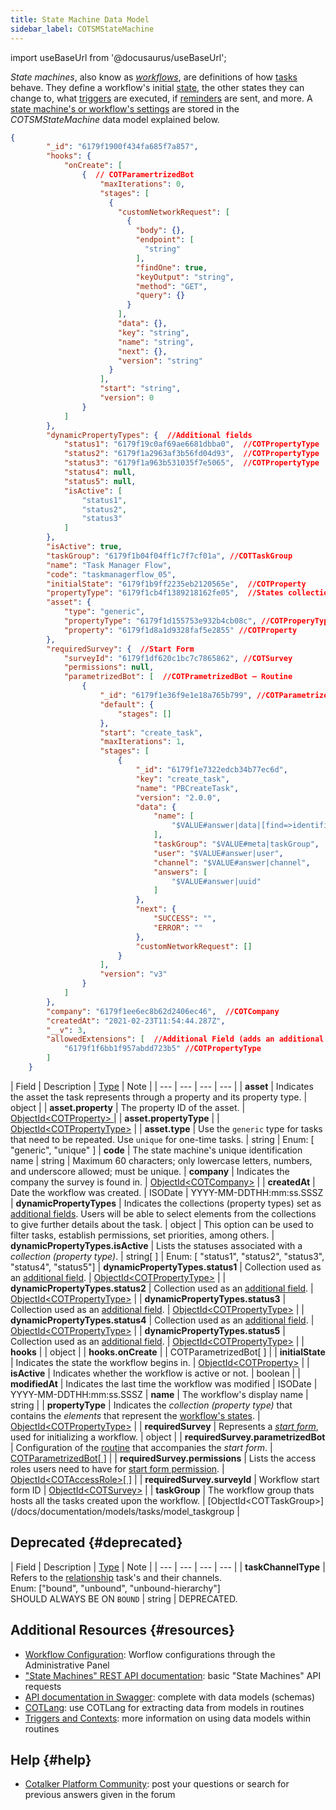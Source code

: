 ```yaml
---
title: State Machine Data Model
sidebar_label: COTSMStateMachine
---
```

import useBaseUrl from '@docusaurus/useBaseUrl';

_State machines_, also know as [_workflows_](/docs/documentation/client/basic_concepts#workflows), are definitions of how [tasks](/docs/documentation/client/basic_concepts#tasks) behave. They define a workflow's initial [state](/docs/documentation/client/basic_concepts#state), the other states they can change to, what [triggers](/docs/documentation/automation/triggers_and_contexts) are executed, if [reminders](/docs/documentation/automation/sla) are sent, and more. A [state machine's or workflow's settings](/docs/documentation/admin/workflows/settings_panels/workflow_create_edit) are stored in the _COTSMStateMachine_ data model explained below.


```json
{
        "_id": "6179f1900f434fa685f7a857",
        "hooks": {
            "onCreate": [
                {  // COTParamertrizedBot
                    "maxIterations": 0,
                    "stages": [
                      {
                        "customNetworkRequest": [
                          {
                            "body": {},
                            "endpoint": [
                              "string"
                            ],
                            "findOne": true,
                            "keyOutput": "string",
                            "method": "GET",
                            "query": {}
                          }
                        ],
                        "data": {},
                        "key": "string",
                        "name": "string",
                        "next": {},
                        "version": "string"
                      }
                    ],
                    "start": "string",
                    "version": 0
                }
            ]
        },
        "dynamicPropertyTypes": {  //Additional fields
            "status1": "6179f19c0af69ae6681dbba0",  //COTPropertyType
            "status2": "6179f1a2963af3b56fd04d93",  //COTPropertyType
            "status3": "6179f1a963b531035f7e5065",  //COTPropertyType
            "status4": null,
            "status5": null,
            "isActive": [
                "status1",
                "status2",
                "status3"
            ]
        },
        "isActive": true,
        "taskGroup": "6179f1b04f04ff1c7f7cf01a", //COTTaskGroup
        "name": "Task Manager Flow",
        "code": "taskmanagerflow_05",
        "initialState": "6179f1b9ff2235eb2120565e",  //COTProperty
        "propertyType": "6179f1cb4f1389218162fe05",  //States collection (COTPropertyType)
        "asset": {
            "type": "generic",
            "propertyType": "6179f1d155753e932b4cb08c", //COTProperyType
            "property": "6179f1d8a1d9328faf5e2855" //COTProperty
        },
        "requiredSurvey": {  //Start Form
            "surveyId": "6179f1df620c1bc7c7865862", //COTSurvey
            "permissions": null,
            "parametrizedBot": [  //COTPrametrizedBot – Routine
                {
                    "_id": "6179f1e36f9e1e18a765b799", //COTParametrizedBot
                    "default": {
                        "stages": []
                    },
                    "start": "create_task",
                    "maxIterations": 1,
                    "stages": [
                        {
                            "_id": "6179f1e7322edcb34b77ec6d",
                            "key": "create_task",
                            "name": "PBCreateTask",
                            "version": "2.0.0",
                            "data": {
                                "name": [
                                    "$VALUE#answer|data|[find=>identifier=nametask_00]|process|0"
                                ],
                                "taskGroup": "$VALUE#meta|taskGroup",
                                "user": "$VALUE#answer|user",
                                "channel": "$VALUE#answer|channel",
                                "answers": [
                                    "$VALUE#answer|uuid"
                                ]
                            },
                            "next": {
                                "SUCCESS": "",
                                "ERROR": ""
                            },
                            "customNetworkRequest": []
                        }
                    ],
                    "version": "v3"
                }
            ]
        },
        "company": "6179f1ee6ec8b62d2406ec46",  //COTCompany
        "createdAt": "2021-02-23T11:54:44.287Z",
        "__v": 3,
        "allowedExtensions": [  //Additional Field (adds an additional field to Task Details)
            "6179f1f6bb1f957abdd723b5" //COTPropertyType
        ]
    }
```

| Field | Description | [Type](/docs/documentation/models/overview_model#data-types) | Note |
| --- | --- | --- | --- |
| **asset** | Indicates the asset the task represents through a property and its property type. | object |
| **asset.property** | The property ID of the asset. | [ObjectId<COTProperty\> ](/docs/documentation/models/databases/model_properties) |
| **asset.propertyType** | | [ObjectId<COTPropertyType\>](/docs/documentation/models/databases/model_propertytypes) |
| **asset.type** | Use the `generic` type for tasks that need to be repeated. Use `unique` for one-time tasks. | string | Enum: [ "generic", "unique" ]
| **code** | The state machine's unique identification name | string | Maximum 60 characters; only lowercase letters, numbers, and underscore allowed; must be unique.
| **company** | Indicates the company the survey is found in. | [ObjectId<COTCompany\>](/docs/documentation/models/model_company) |
| **createdAt** | Date the workflow was created. | ISODate | YYYY-MM-DDTHH:mm:ss.SSSZ
| **dynamicPropertyTypes** | Indicates the collections (property types) set as [additional fields](/docs/documentation/admin/workflows/settings_panels/workflow_create_edit#additional-fields). Users will be able to select elements from the collections to give further details about the task. | object | This option can be used to filter tasks, establish permissions, set priorities, among others.
| **dynamicPropertyTypes.isActive** | Lists the statuses associated with a _collection (property type)_. | string[ ] | Enum: [ "status1", "status2", "status3", "status4", "status5"]
| **dynamicPropertyTypes.status1** | Collection used as an [additional field](/docs/documentation/admin/workflows/settings_panels/workflow_create_edit#additional-fields). | [ObjectId<COTPropertyType\>](/docs/documentation/models/databases/model_propertytypes) |
| **dynamicPropertyTypes.status2** | Collection used as an [additional field](/docs/documentation/admin/workflows/settings_panels/workflow_create_edit#additional-fields). | [ObjectId<COTPropertyType\>](/docs/documentation/models/databases/model_propertytypes) |
| **dynamicPropertyTypes.status3** | Collection used as an [additional field](/docs/documentation/admin/workflows/settings_panels/workflow_create_edit#additional-fields). | [ObjectId<COTPropertyType\>](/docs/documentation/models/databases/model_propertytypes) |
| **dynamicPropertyTypes.status4** | Collection used as an [additional field](/docs/documentation/admin/workflows/settings_panels/workflow_create_edit#additional-fields). | [ObjectId<COTPropertyType\>](/docs/documentation/models/databases/model_propertytypes) |
| **dynamicPropertyTypes.status5** | Collection used as an [additional field](/docs/documentation/admin/workflows/settings_panels/workflow_create_edit#additional-fields). | [ObjectId<COTPropertyType\>](/docs/documentation/models/databases/model_propertytypes) |
| **hooks** | | object |
| **hooks.onCreate** |  | COTParametrizedBot[ ] |
| **initialState** | Indicates the state the workflow begins in. | [ObjectId<COTProperty\>](/docs/documentation/models/databases/model_properties) |
| **isActive** | Indicates whether the workflow is active or not. | boolean |
| **modifiedAt** | Indicates the last time the workflow was modified | ISODate | YYYY-MM-DDTHH:mm:ss.SSSZ
| **name** | The workflow's display name | string | 
| **propertyType** | Indicates the _collection (property type)_ that contains the _elements_ that represent the [workflow's states](/docs/documentation/admin/workflows/settings_panels/create_edit_state). | [ObjectId<COTPropertyType\>](/docs/documentation/models/databases/model_propertytypes) |
| **requiredSurvey** | Represents a [_start form_](/docs/documentation/admin/workflows/admin_workflow_required_survey), used for initializing a workflow. | object |
| **requiredSurvey.parametrizedBot** | Configuration of the [routine](/docs/documentation/automation/admin_routine) that accompanies the _start form_. | [COTParametrizedBot[ ]](/docs/documentation/models/tasks/model_parametrizedbot) |
| **requiredSurvey.permissions** | Lists the access roles users need to have for [start form permission](/docs/documentation/admin/workflows/settings_panels/workflow_create_edit#states). | [ObjectId<COTAccessRole\>[ ]](/docs/documentation/models/users/model_accessroles) |
| **requiredSurvey.surveyId** | Workflow start form ID | [ObjectId<COTSurvey\>](/docs/documentation/models/surveys/model_surveys) |
| **taskGroup** | The workflow group thats hosts all the tasks created upon the workflow. | [ObjectId<COTTaskGroup\>](/docs/documentation/models/tasks/model_taskgroup |


## Deprecated {#deprecated}

| Field | Description | [Type](/docs/documentation/models/overview_model#data-types) | Note |
| --- | --- | --- | --- |
| **taskChannelType** | Refers to the [relationship]((/docs/documentation/admin/tips/chat_channels_workflows/)) task's and their channels.<br/>Enum: ["bound", "unbound", "unbound-hierarchy"]<br/>SHOULD ALWAYS BE ON `BOUND` | string | DEPRECATED.

## Additional Resources {#resources}

- [Workflow Configuration](/docs/documentation/client/basic_concepts#tasks): Worflow configurations through the Administrative Panel
- ["State Machines" REST API documentation](/docs/documentation/api/tasks/statemachines): basic "State Machines" API requests
- [API documentation in Swagger](https://www.cotalker.com/swagger/core/?key=woubtjf4olr0t4zgutuwn6scbcm6hd3qh1cgl5obmohpbm3mfublnwcvv67lodgjvd3h86s9ppshtvmf95gepsqh6nizq9liu7f): complete with data models (schemas)
- [COTLang](/docs/documentation/automation/admin_cotlang): use COTLang for extracting data from models in routines
- [Triggers and Contexts](/docs/documentation/automation/triggers_and_contexts): more information on using data models within routines

## Help {#help}

- [Cotalker Platform Community](https://github.com/Cotalker/documentation/discussions): post your questions or search for previous answers given in the forum
